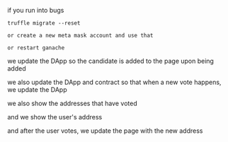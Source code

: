 if you run into bugs
	
	truffle migrate --reset

	or create a new meta mask account and use that

	or restart ganache

we update the DApp so the candidate is added to the page upon being added

we also update the DApp and contract so that when a new vote happens, we update the DApp

we also show the addresses that have voted

and we show the user's address

and after the user votes, we update the page with the new address


